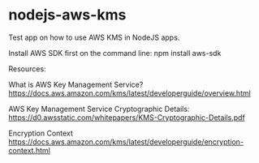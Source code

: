 # nodejs-aws-kms
Test app on how to use AWS KMS in NodeJS apps.

Install AWS SDK first on the command line: 
npm install aws-sdk

Resources:

What is AWS Key Management Service?
https://docs.aws.amazon.com/kms/latest/developerguide/overview.html

AWS Key Management Service Cryptographic Details:
https://d0.awsstatic.com/whitepapers/KMS-Cryptographic-Details.pdf

Encryption Context
https://docs.aws.amazon.com/kms/latest/developerguide/encryption-context.html
